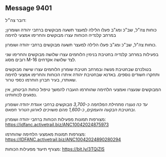 ## Message 9401

דובר צה״ל:

כוחות צה"ל, שב"כ ומג"ב פעלו הלילה למעצר תשעה מבוקשים ברחבי יהודה ושומרון; במרחב קלנדיה הכוחות עצרו מבוקשים והחרימו אמצעי לחימה

כוחות צה"ל, שב"כ ומג"ב פעלו הלילה למעצר תשעה מבוקשים ברחבי יהודה ושומרון.

בפעילות במרחב קלנדיה בחטיבת בנימין הלוחמים עצרו שלושה מבוקשים והחרימו שני רובים מסוג M-16 לצד שלושה אקדחים.

בטולכרם שבחטיבת מנשה ובמרחב חטיבת שומרון הלוחמים עצרו שישה מבוקשים ותחקרו חשודים נוספים.
באדנא שבחטיבת יהודה איתרו הכוחות והחרימו אמצעי לחימה שאותרו, בעיר חברון הוחרמו כספי טרור.

המבוקשים שנעצרו ואמצעי הלחימה שהוחרמו הועברו להמשך טיפול כוחות הביטחון, אין נפגעים לכוחותינו.

*עד כה נעצרו מתחילת המלחמה כ-3,700 מבוקשים ברחבי אוגדת יהודה ושומרון ובחטיבת הבקעה והעמקים, כ-1,600 מהם משויכים לארגון הטרור חמאס.*

מצורפות תמונות מפעילות הכוחות ברחבי יהודה ושומרון: https://idfanc.activetrail.biz/ANC10042024875973

מצורפות תמונות מאמצעי הלחימה שהוחרמו: https://IDFANC.activetrail.biz/ANC10042024890280294

מצורף תיעוד מפעילות הכוחות: https://bit.ly/3TQjZlS

